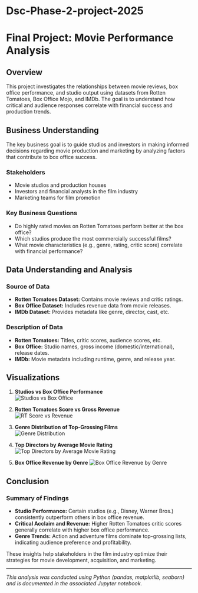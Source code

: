 # Dsc-Phase-2-project-2025
# Final Project: Movie Performance Analysis

## Overview
This project investigates the relationships between movie reviews, box office performance, and studio output using datasets from Rotten Tomatoes, Box Office Mojo, and IMDb. The goal is to understand how critical and audience responses correlate with financial success and production trends.

## Business Understanding
The key business goal is to guide studios and investors in making informed decisions regarding movie production and marketing by analyzing factors that contribute to box office success.

### Stakeholders
- Movie studios and production houses
- Investors and financial analysts in the film industry
- Marketing teams for film promotion

### Key Business Questions
- Do highly rated movies on Rotten Tomatoes perform better at the box office?
- Which studios produce the most commercially successful films?
- What movie characteristics (e.g., genre, rating, critic score) correlate with financial performance?

## Data Understanding and Analysis

### Source of Data
- **Rotten Tomatoes Dataset:** Contains movie reviews and critic ratings.
- **Box Office Dataset:** Includes revenue data from movie releases.
- **IMDb Dataset:** Provides metadata like genre, director, cast, etc.

### Description of Data
- **Rotten Tomatoes:** Titles, critic scores, audience scores, etc.
- **Box Office:** Studio names, gross income (domestic/international), release dates.
- **IMDb:** Movie metadata including runtime, genre, and release year.

## Visualizations

1. **Studios vs Box Office Performance**  
   ![Studios vs Box Office](Dsc-Phase-2-project-2025/Images/img1.png)

2. **Rotten Tomatoes Score vs Gross Revenue**  
   ![RT Score vs Revenue](Dsc-Phase-2-project-2025/Images/img2.png)

3. **Genre Distribution of Top-Grossing Films**  
   ![Genre Distribution](Dsc-Phase-2-project-2025/Images/img3.png)

4. **Top Directors by Average Movie Rating**
   ![Top Directors by Average Movie Rating](Dsc-Phase-2-project-2025/Images/img4.png)

5. **Box Office Revenue by Genre**
  ![Box Office Revenue by Genre](Dsc-Phase-2-project-2025/Images/img5.png)
   
## Conclusion

### Summary of Findings
- **Studio Performance:** Certain studios (e.g., Disney, Warner Bros.) consistently outperform others in box office revenue.
- **Critical Acclaim and Revenue:** Higher Rotten Tomatoes critic scores generally correlate with higher box office performance.
- **Genre Trends:** Action and adventure films dominate top-grossing lists, indicating audience preference and profitability.

These insights help stakeholders in the film industry optimize their strategies for movie development, acquisition, and marketing.

---
*This analysis was conducted using Python (pandas, matplotlib, seaborn) and is documented in the associated Jupyter notebook.*
